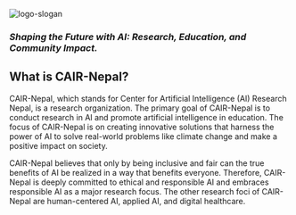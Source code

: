 ![logo-slogan](https://user-images.githubusercontent.com/124170371/216432528-c8ef6e4e-3ba6-4564-8793-2223aeca91dc.png)

### _Shaping the Future with AI: Research, Education, and Community Impact._

## What is CAIR-Nepal?
CAIR-Nepal, which stands for Center for Artificial Intelligence (AI) Research Nepal, is a research organization. The primary goal of CAIR-Nepal is to conduct research in AI and promote artificial intelligence in education. The focus of CAIR-Nepal is on creating innovative solutions that harness the power of AI to solve real-world problems like climate change and make a positive impact on society.

CAIR-Nepal believes that only by being inclusive and fair can the true benefits of AI be realized in a way that benefits everyone. Therefore, CAIR-Nepal is deeply committed to ethical and responsible AI and embraces responsible AI as a major research focus. The other research foci of CAIR-Nepal are human-centered AI, applied AI, and digital healthcare.

<!--
🌈 Contribution guidelines - how can the community get involved?
👩‍💻 Useful resources - where can the community find your docs? Is there anything else the community should know?
🍿 Fun facts - what does your team eat for breakfast?
🧙 Remember, you can do mighty things with the power of [Markdown](https://docs.github.com/github/writing-on-github/getting-started-with-writing-and-formatting-on-github/basic-writing-and-formatting-syntax)
-->
